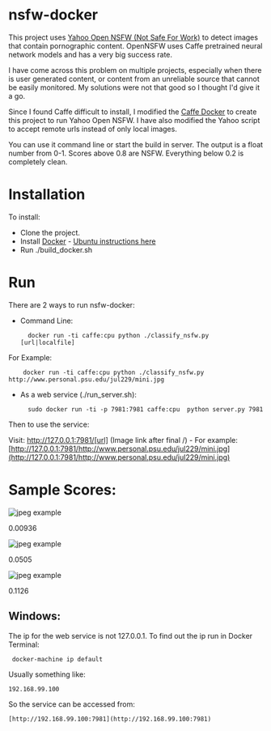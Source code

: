 nsfw-docker
===========

This project uses [Yahoo Open NSFW (Not Safe For Work)](https://github.com/yahoo/open_nsfw) to detect images that contain pornographic content.
OpenNSFW uses Caffe pretrained neural network models and has a very big success rate.

I have come across this problem on multiple projects, especially when there is user generated content, or content from an unreliable source that cannot be easily monitored. My solutions were not that good so I thought I'd give it a go.

Since I found Caffe difficult to install, I modified the [Caffe Docker](https://github.com/BVLC/caffe/tree/master/docker) to create this project to run Yahoo Open NSFW. I have also modified the Yahoo script to accept remote urls instead of only local images.

You can use it command line or start the build in server. The output is a float number from 0-1. Scores above 0.8 are NSFW. Everything below 0.2 is completely clean.

Installation
============

To install:

- Clone the project.
- Install [Docker](https://www.docker.com/) - [Ubuntu instructions here](https://docs.docker.com/engine/installation/linux/ubuntulinux/)
- Run ./build_docker.sh

Run
===

There are 2 ways to run nsfw-docker: 

- Command Line: 
    
    
        docker run -ti caffe:cpu python ./classify_nsfw.py [url|localfile]
    
For Example: 
    
    
        docker run -ti caffe:cpu python ./classify_nsfw.py http://www.personal.psu.edu/jul229/mini.jpg

- As a web service (./run_server.sh):
    
        sudo docker run -ti -p 7981:7981 caffe:cpu  python server.py 7981

Then to use the service:

Visit: http://127.0.0.1:7981/[url] (Image link after final /)
        - For example: [http://127.0.0.1:7981/http://www.personal.psu.edu/jul229/mini.jpg](http://127.0.0.1:7981/http://www.personal.psu.edu/jul229/mini.jpg)
        

     

Sample Scores:
==============

![jpeg example](http://www.personal.psu.edu/jul229/mini.jpg)

0.00936

![jpeg example](http://i.dailymail.co.uk/i/pix/2016/02/09/18/3107B86000000578-0-Running_is_not_only_good_for_your_body_it_is_beneficial_to_the_b-a-15_1455043843929.jpg)

0.0505

![jpeg example](https://s-media-cache-ak0.pinimg.com/736x/2e/09/a9/2e09a9de5f5ae466a00934365fc1eb27.jpg)

0.1126

Windows:
--------
 
The ip for the web service is not 127.0.0.1. To find out the ip run in Docker Terminal:
 
     docker-machine ip default
     
Usually something like: 

    192.168.99.100

So the service can be accessed from: 
    
    [http://192.168.99.100:7981](http://192.168.99.100:7981)
    

